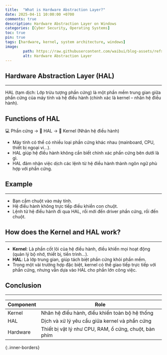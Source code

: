 ```yaml
---
title:  "What is Hardware Abstraction Layer?"
date: 2025-04-11 10:00:00 +0700
comments: true
description: Hardware Abstraction Layer on Windows
categories: [Cyber ​​Security, Operating Systems]
toc: true
pin: true
tags: [hardware, kernel, system architecture, windows]
image:
        path: https://raw.githubusercontent.com/waibui/blog-assets/refs/heads/main/imgs/posts/2025-04-11-what-is-hardware-abstraction-layer/layer-model.png
        alt: Hardware Abstraction Layer
---
```


## Hardware Abstraction Layer (HAL)
---
HAL (tạm dịch: Lớp trừu tượng phần cứng) là một phần mềm trung gian giữa phần cứng của máy tính và hệ điều hành (chính xác là kernel – nhân hệ điều hành).

## Functions of HAL
💻 Phần cứng → 🧱 HAL → 🧠 Kernel (Nhân hệ điều hành)
* Máy tính có thể có nhiều loại phần cứng khác nhau (mainboard, CPU, thiết bị ngoại vi…).
* HAL giúp hệ điều hành không cần biết chính xác phần cứng bên dưới là gì.
* HAL đảm nhận việc dịch các lệnh từ hệ điều hành thành ngôn ngữ phù hợp với phần cứng.

## Example
---
* Bạn cắm chuột vào máy tính.
* Hệ điều hành không trực tiếp điều khiển con chuột.
* Lệnh từ hệ điều hành đi qua HAL, rồi mới đến driver phần cứng, rồi đến chuột.

## How does the Kernel and HAL work?
---
* **Kernel**: Là phần cốt lõi của hệ điều hành, điều khiển mọi hoạt động (quản lý bộ nhớ, thiết bị, tiến trình…).
* **HAL**: Là lớp trung gian, giúp tách biệt phần cứng khỏi phần mềm.
* Trong một vài trường hợp đặc biệt, kernel có thể giao tiếp trực tiếp với phần cứng, nhưng vẫn dựa vào HAL cho phần lớn công việc.

## Conclusion
---

| Component | Role |
|------------|--------|
| Kernel     | Nhân hệ điều hành, điều khiển toàn bộ hệ thống |
| HAL        | Dịch và xử lý yêu cầu giữa kernel và phần cứng |
| Hardware   | Thiết bị vật lý như CPU, RAM, ổ cứng, chuột, bàn phím |
{:.inner-borders}